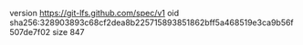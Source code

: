 version https://git-lfs.github.com/spec/v1
oid sha256:328903893c68cf2dea8b225715893851862bff5a468519e3ca9b56f507de7f02
size 847

